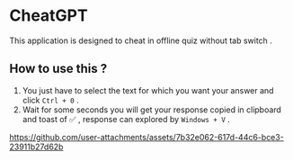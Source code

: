 # CheatGPT

This application is designed to cheat in offline quiz without tab switch .

## How to use this ?

1. You just have to select the text for which you want your answer and click `Ctrl + 0` .
2. Wait for some seconds you will get your response copied in clipboard and toast of ✅ , response can explored by `Windows + V` .



https://github.com/user-attachments/assets/7b32e062-617d-44c6-bce3-23911b27d62b

